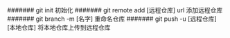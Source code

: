 ####### git init 初始化
####### git remote add [远程仓库] url 添加远程仓库
####### git branch -m [名字]  重命名仓库
####### git push -u [远程仓库] [本地仓库] 将本地仓库上传到远程仓库